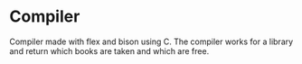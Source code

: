 # Compiler
Compiler made with flex and bison using C.
The compiler works for a library and return which books are taken and which are free.
